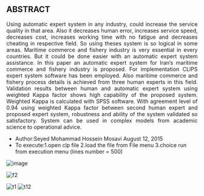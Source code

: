#


## ABSTRACT

<div align="justify">
  
Using automatic expert system in any industry, could increase the service quality in that area. Also it decreases human error, increases service speed, decreases cost, increases working time with no fatigue and decreases cheating in respective field. So using theses system is so logical in some areas. Maritime commerce and fishery industry is very essential in every countries. But it could be done easier with an automatic expert system assistance. In this paper an automatic expert system for Iran’s maritime commerce and fishery industry is proposed. For implementation CLIPS expert system software has been employed. Also maritime commerce and fishery process details is achieved from three human experts in this field. Validation results between human and automatic expert system using weighted Kappa factor shows high capability of the proposed system. Weighted Kappa is calculated with SPSS software. With agreement level of 0.94 using weighted Kappa factor between second human expert and proposed expert system, robustness and ability of the system validated so satisfactory. System can be used in complex models from academic science to operational advice.

</div>

- Author:Seyed Mohammad Hossein Mosavi  August 12, 2015  
- To execute:1.open clp file  2.load the file from File menu   3.choice run from execution menu   (lines number = 500) 

![image](https://github.com/user-attachments/assets/ada3ed5a-86c3-4c55-b39e-0f3c0da92c0b)

![f2](https://github.com/user-attachments/assets/fd627c1f-9541-4ea9-9a91-fa7d43d58ad1)

![t1](https://github.com/user-attachments/assets/2110c7fc-d402-4db9-86be-1e8fa78be23c)
![t12](https://github.com/user-attachments/assets/3c97fe48-a633-4454-b2f3-a2820a5e2a2b)


        
                                                                                                                             
